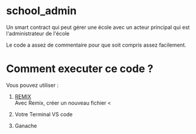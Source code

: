 # school_admin

Un smart contract qui peut gérer une école avec un acteur principal qui est l'administrateur de l'école

Le code a assez de commentaire pour que soit compris assez facilement.

# Comment executer ce code ?

Vous pouvez utiliser :

1. <a href="https://remix.etheurum.org">REMIX</a></br>
Avec Remix, créer un nouveau fichier < 

2. Votre Terminal VS code

3. Ganache 
